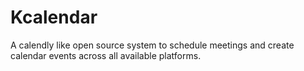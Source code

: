 # Kcalendar

A calendly like open source system to schedule meetings and create calendar events across all available platforms.